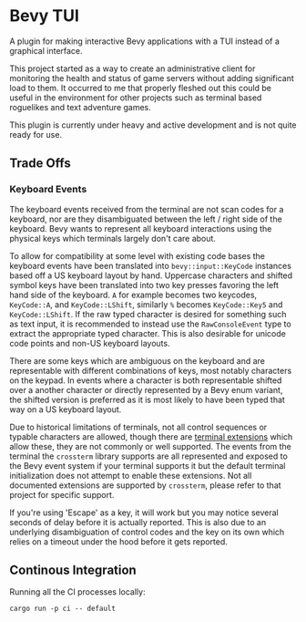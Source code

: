 # Bevy TUI

A plugin for making interactive Bevy applications with a TUI instead of a graphical interface.

This project started as a way to create an administrative client for monitoring the health and status of game servers without adding significant load to them. It occurred to me that properly fleshed out this could be useful in the environment for other projects such as terminal based roguelikes and text adventure games.

This plugin is currently under heavy and active development and is not quite ready for use.

## Trade Offs

### Keyboard Events

The keyboard events received from the terminal are not scan codes for a keyboard, nor are they disambiguated between the left / right side of the keyboard. Bevy wants to represent all keyboard interactions using the physical keys which terminals largely don't care about.

To allow for compatibility at some level with existing code bases the keyboard events have been translated into `bevy::input::KeyCode` instances based off a US keyboard layout by hand. Uppercase characters and shifted symbol keys have been translated into two key presses favoring the left hand side of the keyboard. `A` for example becomes two keycodes, `KeyCode::A`, and `KeyCode::LShift`, similarly `%` becomes `KeyCode::Key5` and `KeyCode::LShift`. If the raw typed character is desired for something such as text input, it is recommended to instead use the `RawConsoleEvent` type to extract the appropriate typed character. This is also desirable for unicode code points and non-US keyboard layouts.

There are some keys which are ambiguous on the keyboard and are representable with different combinations of keys, most notably characters on the keypad. In events where a character is both representable shifted over a another character or directly represented by a Bevy enum variant, the shifted version is preferred as it is most likely to have been typed that way on a US keyboard layout.

Due to historical limitations of terminals, not all control sequences or typable characters are allowed, though there are [terminal extensions](https://sw.kovidgoyal.net/kitty/protocol-extensions/) which allow these, they are not commonly or well supported. The events from the terminal the `crossterm` library supports are all represented and exposed to the Bevy event system if your terminal supports it but the default terminal initialization does not attempt to enable these extensions. Not all documented extensions are supported by `crossterm`, please refer to that project for specific support.

If you're using 'Escape' as a key, it will work but you may notice several seconds of delay before it is actually reported. This is also due to an underlying disambiguation of control codes and the key on its own which relies on a timeout under the hood before it gets reported.

## Continous Integration

Running all the CI processes locally:

```
cargo run -p ci -- default
```
